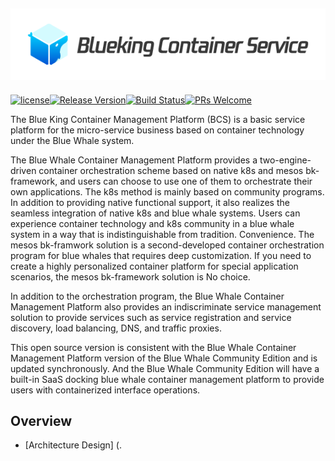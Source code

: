![BCS.png](./docs/logo/logo_en.png)
---
[![license](https://img.shields.io/badge/license-mit-brightgreen.svg?style=flat)](https://github.com/Tencent/bk-bcs/blob/master/LICENSE)[![Release Version](https://img.shields.io/badge/release-1.12.0-brightgreen.svg)](https://github.com/Tencent/bk-bcs/releases)[![Build Status](https://travis-ci.org/Tencent/bk-bcs.svg?branch=master)](https://travis-ci.org/Tencent/bk-bcs)[![PRs Welcome](https://img.shields.io/badge/PRs-welcome-brightgreen.svg)](https://github.com/Tencent/bk-bcs/pulls)

The Blue King Container Management Platform (BCS) is a basic service platform for the micro-service business based on container technology under the Blue Whale system.

The Blue Whale Container Management Platform provides a two-engine-driven container orchestration scheme based on native k8s and mesos bk-framework, and users can choose to use one of them to orchestrate their own applications. The k8s method is mainly based on community programs. In addition to providing native functional support, it also realizes the seamless integration of native k8s and blue whale systems. Users can experience container technology and k8s community in a blue whale system in a way that is indistinguishable from tradition. Convenience. The mesos bk-framwork solution is a second-developed container orchestration program for blue whales that requires deep customization. If you need to create a highly personalized container platform for special application scenarios, the mesos bk-framework solution is No choice.

In addition to the orchestration program, the Blue Whale Container Management Platform also provides an indiscriminate service management solution to provide services such as service registration and service discovery, load balancing, DNS, and traffic proxies.

This open source version is consistent with the Blue Whale Container Management Platform version of the Blue Whale Community Edition and is updated synchronously. And the Blue Whale Community Edition will have a built-in SaaS docking blue whale container management platform to provide users with containerized interface operations.

## Overview

* [Architecture Design] (.

